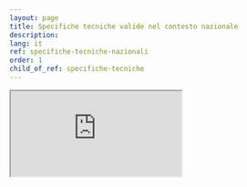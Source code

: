 ```yaml
---
layout: page
title: Specifiche tecniche valide nel contesto nazionale
description:
lang: it
ref: specifiche-tecniche-nazionali
order: 1
child_of_ref: specifiche-tecniche
---
```


<div class="embed-responsive embed-responsive-21by9">
  <iframe class="embed-responsive-item" src="https://notier.regione.emilia-romagna.it/docs/" title="Specifiche tecniche valide nel contesto nazionale"></iframe>
</div>
